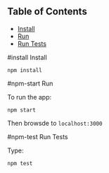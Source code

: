 ## Table of Contents

- [Install](#install)
- [Run](#npm-start)
- [Run Tests](#npm-test)

#install
Install
```
npm install
```

#npm-start
Run

To run the app:
```
npm start
```

Then browsde to `localhost:3000`

#npm-test
Run Tests

Type:
```
npm test
```